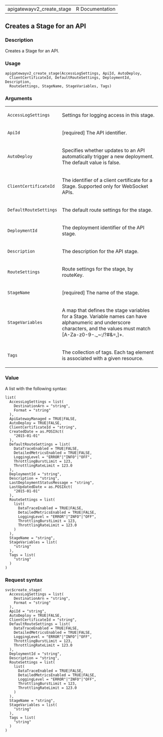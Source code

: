 <table style="width: 100%;">
<tbody>
<tr class="odd">
<td>apigatewayv2_create_stage</td>
<td style="text-align: right;">R Documentation</td>
</tr>
</tbody>
</table>

## Creates a Stage for an API

### Description

Creates a Stage for an API.

### Usage

    apigatewayv2_create_stage(AccessLogSettings, ApiId, AutoDeploy,
      ClientCertificateId, DefaultRouteSettings, DeploymentId, Description,
      RouteSettings, StageName, StageVariables, Tags)

### Arguments

<table>
<colgroup>
<col style="width: 35%" />
<col style="width: 65%" />
</colgroup>
<tbody>
<tr class="odd">
<td><code
id="apigatewayv2_create_stage_:_AccessLogSettings">AccessLogSettings</code></td>
<td><p>Settings for logging access in this stage.</p></td>
</tr>
<tr class="even">
<td><code id="apigatewayv2_create_stage_:_ApiId">ApiId</code></td>
<td><p>[required] The API identifier.</p></td>
</tr>
<tr class="odd">
<td><code
id="apigatewayv2_create_stage_:_AutoDeploy">AutoDeploy</code></td>
<td><p>Specifies whether updates to an API automatically trigger a new
deployment. The default value is false.</p></td>
</tr>
<tr class="even">
<td><code
id="apigatewayv2_create_stage_:_ClientCertificateId">ClientCertificateId</code></td>
<td><p>The identifier of a client certificate for a Stage. Supported
only for WebSocket APIs.</p></td>
</tr>
<tr class="odd">
<td><code
id="apigatewayv2_create_stage_:_DefaultRouteSettings">DefaultRouteSettings</code></td>
<td><p>The default route settings for the stage.</p></td>
</tr>
<tr class="even">
<td><code
id="apigatewayv2_create_stage_:_DeploymentId">DeploymentId</code></td>
<td><p>The deployment identifier of the API stage.</p></td>
</tr>
<tr class="odd">
<td><code
id="apigatewayv2_create_stage_:_Description">Description</code></td>
<td><p>The description for the API stage.</p></td>
</tr>
<tr class="even">
<td><code
id="apigatewayv2_create_stage_:_RouteSettings">RouteSettings</code></td>
<td><p>Route settings for the stage, by routeKey.</p></td>
</tr>
<tr class="odd">
<td><code
id="apigatewayv2_create_stage_:_StageName">StageName</code></td>
<td><p>[required] The name of the stage.</p></td>
</tr>
<tr class="even">
<td><code
id="apigatewayv2_create_stage_:_StageVariables">StageVariables</code></td>
<td><p>A map that defines the stage variables for a Stage. Variable
names can have alphanumeric and underscore characters, and the values
must match [A-Za-z0-9-._~:/?#&amp;=,]+.</p></td>
</tr>
<tr class="odd">
<td><code id="apigatewayv2_create_stage_:_Tags">Tags</code></td>
<td><p>The collection of tags. Each tag element is associated with a
given resource.</p></td>
</tr>
</tbody>
</table>

### Value

A list with the following syntax:

    list(
      AccessLogSettings = list(
        DestinationArn = "string",
        Format = "string"
      ),
      ApiGatewayManaged = TRUE|FALSE,
      AutoDeploy = TRUE|FALSE,
      ClientCertificateId = "string",
      CreatedDate = as.POSIXct(
        "2015-01-01"
      ),
      DefaultRouteSettings = list(
        DataTraceEnabled = TRUE|FALSE,
        DetailedMetricsEnabled = TRUE|FALSE,
        LoggingLevel = "ERROR"|"INFO"|"OFF",
        ThrottlingBurstLimit = 123,
        ThrottlingRateLimit = 123.0
      ),
      DeploymentId = "string",
      Description = "string",
      LastDeploymentStatusMessage = "string",
      LastUpdatedDate = as.POSIXct(
        "2015-01-01"
      ),
      RouteSettings = list(
        list(
          DataTraceEnabled = TRUE|FALSE,
          DetailedMetricsEnabled = TRUE|FALSE,
          LoggingLevel = "ERROR"|"INFO"|"OFF",
          ThrottlingBurstLimit = 123,
          ThrottlingRateLimit = 123.0
        )
      ),
      StageName = "string",
      StageVariables = list(
        "string"
      ),
      Tags = list(
        "string"
      )
    )

### Request syntax

    svc$create_stage(
      AccessLogSettings = list(
        DestinationArn = "string",
        Format = "string"
      ),
      ApiId = "string",
      AutoDeploy = TRUE|FALSE,
      ClientCertificateId = "string",
      DefaultRouteSettings = list(
        DataTraceEnabled = TRUE|FALSE,
        DetailedMetricsEnabled = TRUE|FALSE,
        LoggingLevel = "ERROR"|"INFO"|"OFF",
        ThrottlingBurstLimit = 123,
        ThrottlingRateLimit = 123.0
      ),
      DeploymentId = "string",
      Description = "string",
      RouteSettings = list(
        list(
          DataTraceEnabled = TRUE|FALSE,
          DetailedMetricsEnabled = TRUE|FALSE,
          LoggingLevel = "ERROR"|"INFO"|"OFF",
          ThrottlingBurstLimit = 123,
          ThrottlingRateLimit = 123.0
        )
      ),
      StageName = "string",
      StageVariables = list(
        "string"
      ),
      Tags = list(
        "string"
      )
    )
